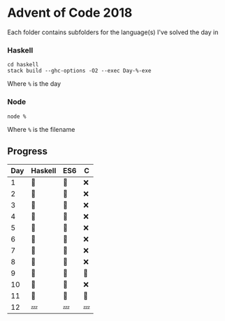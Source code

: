 # Advent of Code 2018

Each folder contains subfolders for the language(s) I've solved the day in

### Haskell

```shell
cd haskell
stack build --ghc-options -O2 --exec Day-%-exe
```
Where `%` is the day

### Node
```shell
node %
```
Where `%` is the filename

## Progress

| Day | Haskell | ES6        | C      |
| --- | ------- | ---------- | ------ |
| 1   | :tada:  | :tada:     | :x:    |
| 2   | :tada:  | :tada:     | :x:    |
| 3   | :tada:  | :thinking: | :x:    |
| 4   | :tada:  | :thinking: | :x:    |
| 5   | :tada:  | :tada:     | :x:    |
| 6   | :tada:  | :thinking: | :x:    |
| 7   | :tada:  | :thinking: | :x:    |
| 8   | :tada:  | :thinking: | :x:    |
| 9   | :tada:  | :thinking: | :tada: |
| 10  | :tada:  | :thinking: | :x:    |
| 11  | :tada:  | :thinking: | :tada: |
| 12  | :zzz:   | :zzz:      | :zzz:  |
